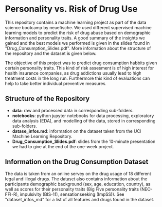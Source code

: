 # Personality vs. Risk of Drug Use

This repository contains a machine learning project as part of the data science bootcamp by neuefische. We used different supervised machine learning models to predict the risk of drug abuse based on demographic information and personality traits. A good summary of the insights we gained and the best models we performed is given in the slides found in "Drug_Consumption_Slides.pdf". More information about the structure of the repository and the dataset is given below.

The objective of this project was to predict drug consumption habbits given certain personality traits. This kind of risk assesment is of high interest for health insurance companies, as drug addictions usually lead to high treatment costs in the long run. Furthermore this kind of evaluations can help to take better individual preventive measures.

## Structure of the Repository

- **data**: raw and processed data in corresponding sub-folders.
- **notebooks**: python jupyter notebooks for data processing, exploratory data analysis (EDA), and modelling of the data, stored in corresponding sub-folders.
- **datase_infos.md**: information on the dataset taken from the UCI Machine Learning Repository.
- **Drug_Consumption_Slides.pdf**: slides from the 10-minute presentation we had to give at the end of the one-week project.

## Information on the Drug Consumption Dataset
The data is taken from an online servey on the drug usage of 18 different legal and illegal drugs. The dataset also contains information about the participants demographic background (sex, age, education, country), as well as scores for their personality traits (Big Five personality traits (NEO-FFI-R), impulsivity (BIS-11), sensationseeking (ImpSS)). See "dataset_infos_md" for a list of all features and drugs found in the dataset.
